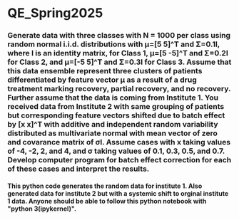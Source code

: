 # QE_Spring2025
### Generate data with three classes with N = 1000 per class using random normal i.i.d. distributions with μ=[5 5]^T and Σ=0.1I, where I is an identity matrix, for Class 1, μ=[5 -5]^T and Σ=0.2I for Class 2, and μ=[-5 5]^T and Σ=0.3I for Class 3. Assume that this data ensemble represent three clusters of patients differentiated by feature vector μ as a result of a drug treatment marking recovery, partial recovery, and no recovery. Further assume that the data is coming from Institute 1. You received data from Institute 2 with same grouping of patients but corresponding feature vectors shifted due to batch effect by [x x]^T with additive and independent random variability distributed as multivariate normal with mean vector of zero and covarance matrix of σI. Assume cases with x taking values of -4, -2, 2, and 4, and σ taking values of 0.1, 0.3, 0.5, and 0.7. Develop computer program for batch effect correction for each of these cases and interpret the results.

#### This python code generates the random data for institute 1. Also generated data for institute 2 but with a systemic shift to orginal institute 1 data. Anyone should be able to follow this python notebook with "python 3(ipykernel)". 
